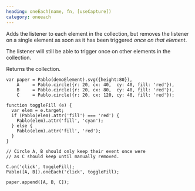 ```yaml
--- 
heading: oneEach(name, fn, [useCapture])
category: oneeach
---
```


Adds the listener to each element in the collection, but removes the listener on a single element as soon as it has been triggered *once on that element*.

The listener will still be able to trigger once on other elements in the collection.

Returns the collection.

    var paper = Pablo(demoElement).svg({height:80}),
        A     = Pablo.circle({r: 20, cx: 40,  cy: 40, fill: 'red'}),
        B     = Pablo.circle({r: 20, cx: 80,  cy: 40, fill: 'red'}),
        C     = Pablo.circle({r: 20, cx: 120, cy: 40, fill: 'red'});

    function toggleFill (e) {
      var elem = e.target;
      if (Pablo(elem).attr('fill') === 'red') {
        Pablo(elem).attr('fill', 'cyan');
      } else {
        Pablo(elem).attr('fill', 'red');
      }
    }

    // Circle A, B should only keep their event once were 
    // as C should keep until manually removed.

    C.on('click', toggleFill);
    Pablo([A, B]).oneEach('click', toggleFill);

    paper.append([A, B, C]);
